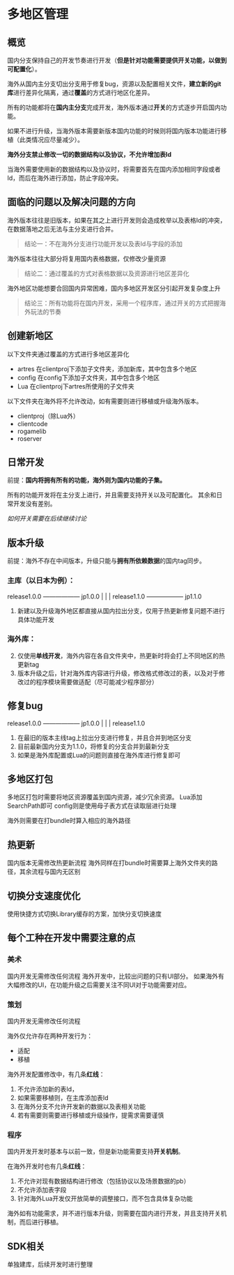 # 多地区管理

## 概览

国内分支保持自己的开发节奏进行开发（**但是针对功能需要提供开关功能，以做到可配置化**）。

海外从国内主分支切出分支用于修复bug，资源以及配置相关文件，**建立新的git库**进行差异化隔离，通过**覆盖**的方式进行地区化差异。

所有的功能都将在**国内主分支**完成开发，海外版本通过**开关**的方式逐步开启国内功能。

如果不进行升级，当海外版本需要新版本国内功能的时候则将国内版本功能进行移植（此类情况应尽量减少）。

**海外分支禁止修改一切的数据结构以及协议，不允许增加表Id**

当海外需要使用新的数据结构以及协议时，将需要首先在国内添加相同字段或者Id，而后在海外进行添加，防止字段冲突。

## 面临的问题以及解决问题的方向

海外版本往往是旧版本，如果在其之上进行开发则会造成枚举以及表格Id的冲突，在数据落地之后无法与主分支进行合并。

> 结论一：不在海外分支进行功能开发以及表Id与字段的添加

海外版本往往大部分将复用国内表格数据，仅修改少量资源

> 结论二：通过覆盖的方式对表格数据以及资源进行地区差异化

海外地区功能想要合回国内异常困难，国内多地区开发区分引起开发复杂度上升

> 结论三：所有功能将在国内开发，采用一个程序库，通过开关的方式把握海外玩法的节奏

## 创建新地区

以下文件夹通过覆盖的方式进行多地区差异化

* artres 在clientproj下添加子文件夹，添加新库，其中包含多个地区
* config 在config下添加子文件夹，其中包含多个地区
* Lua    在clientproj下artres所使用的子文件夹

以下文件夹在海外将不允许改动，如有需要则进行移植或升级海外版本。

* clientproj（除Lua外）
* clientcode
* rogamelib
* roserver

## 日常开发

前提：**国内将拥有所有的功能，海外则为国内功能的子集。**

所有的功能开发将在主分支上进行，并且需要支持开关以及可配置化。
其余和日常开发没有差别。

*如何开关需要在后续继续讨论*

## 版本升级

前提：海外不存在中间版本，升级只能与**拥有所依赖数据**的国内tag同步。

### 主库（以日本为例）：
release1.0.0 —————— jp1.0.0
|
|
|
release1.1.0 —————— jp1.1.0

1. 新建以及升级海外地区都直接从国内拉出分支，仅用于热更新修复问题不进行具体功能开发

### 海外库：
2. 仅使用**单线开发**，海外内容在各自文件夹中，热更新时将会打上不同地区的热更新tag
3. 版本升级之后，针对海外库内容进行升级，修改格式修改过的表，以及对于修改过的程序模块需要做适配（尽可能减少程序部分）


## 修复bug

release1.0.0 —————— jp1.0.0
|
|
|
release1.1.0

1. 在最旧的版本主线tag上拉出分支进行修复，并且合并到地区分支
2. 目前最新国内分支为1.1.0，将修复的分支合并到最新分支
3. 如果是海外库配置或Lua的问题则直接在海外库进行修复即可

## 多地区打包

多地区打包时需要将地区资源覆盖到国内资源，减少冗余资源。
Lua添加SearchPath即可
config则是使用母子表方式在读取层进行处理

海外则需要在打bundle时算入相应的海外路径

## 热更新

国内版本无需修改热更新流程
海外同样在打bundle时需要算上海外文件夹的路径，其余流程与国内无区别

## 切换分支速度优化

使用快捷方式切换Library缓存的方案，加快分支切换速度

## 每个工种在开发中需要注意的点

### 美术

国内开发无需修改任何流程
海外开发中，比较出问题的只有UI部分。
如果海外有大幅修改的UI，在功能升级之后需要关注不同UI对于功能需要对应。

### 策划

国内开发无需修改任何流程

海外仅允许存在两种开发行为：
* 适配
* 移植

海外开发配置修改中，有几条**红线**：

1. 不允许添加新的表Id，
2. 如果需要移植则，在主库添加表Id
3. 在海外分支不允许开发新的数据以及表相关功能
4. 若有需要则需要进行移植或升级操作，提需求需要谨慎

### 程序

国内开发开发时基本与以前一致，但是新功能需要支持**开关机制**。

在海外开发时也有几条**红线**：

1. 不允许对现有数据结构进行修改（包括协议以及场景数据的pb）
2. 不允许添加表字段
3. 针对海外Lua开发仅开放简单的调整接口，而不包含具体复杂功能

海外如有功能需求，并不进行版本升级，则需要在国内进行开发，并且支持开关机制，而后进行移植。

## SDK相关

单独建库，后续开发时进行整理
